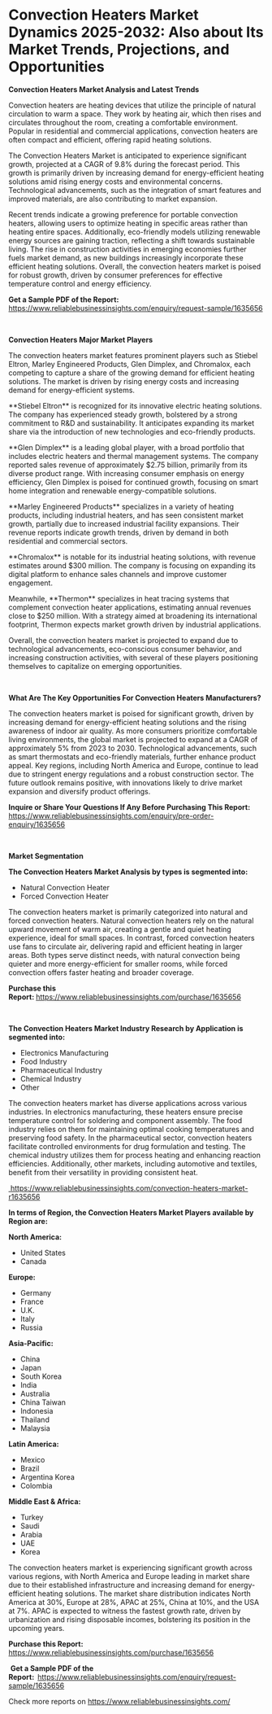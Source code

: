 <p><h1>Convection Heaters Market Dynamics 2025-2032: Also about Its Market Trends, Projections, and Opportunities</h1></p><p><strong>Convection Heaters Market Analysis and Latest Trends</strong></p>
<p><p>Convection heaters are heating devices that utilize the principle of natural circulation to warm a space. They work by heating air, which then rises and circulates throughout the room, creating a comfortable environment. Popular in residential and commercial applications, convection heaters are often compact and efficient, offering rapid heating solutions.</p><p>The Convection Heaters Market is anticipated to experience significant growth, projected at a CAGR of 9.8% during the forecast period. This growth is primarily driven by increasing demand for energy-efficient heating solutions amid rising energy costs and environmental concerns. Technological advancements, such as the integration of smart features and improved materials, are also contributing to market expansion. </p><p>Recent trends indicate a growing preference for portable convection heaters, allowing users to optimize heating in specific areas rather than heating entire spaces. Additionally, eco-friendly models utilizing renewable energy sources are gaining traction, reflecting a shift towards sustainable living. The rise in construction activities in emerging economies further fuels market demand, as new buildings increasingly incorporate these efficient heating solutions. Overall, the convection heaters market is poised for robust growth, driven by consumer preferences for effective temperature control and energy efficiency.</p></p>
<p><strong>Get a Sample PDF of the Report:&nbsp;</strong> <a href="https://www.reliablebusinessinsights.com/enquiry/request-sample/1635656?utm_campaign=2250&utm_medium=2&utm_source=Github&utm_content=ia&utm_term=16022025&utm_id=convection-heaters">https://www.reliablebusinessinsights.com/enquiry/request-sample/1635656</a></p>
<p>&nbsp;</p>
<p><strong>Convection Heaters Major Market Players</strong></p>
<p><p>The convection heaters market features prominent players such as Stiebel Eltron, Marley Engineered Products, Glen Dimplex, and Chromalox, each competing to capture a share of the growing demand for efficient heating solutions. The market is driven by rising energy costs and increasing demand for energy-efficient systems.</p><p>**Stiebel Eltron** is recognized for its innovative electric heating solutions. The company has experienced steady growth, bolstered by a strong commitment to R&D and sustainability. It anticipates expanding its market share via the introduction of new technologies and eco-friendly products.</p><p>**Glen Dimplex** is a leading global player, with a broad portfolio that includes electric heaters and thermal management systems. The company reported sales revenue of approximately $2.75 billion, primarily from its diverse product range. With increasing consumer emphasis on energy efficiency, Glen Dimplex is poised for continued growth, focusing on smart home integration and renewable energy-compatible solutions.</p><p>**Marley Engineered Products** specializes in a variety of heating products, including industrial heaters, and has seen consistent market growth, partially due to increased industrial facility expansions. Their revenue reports indicate growth trends, driven by demand in both residential and commercial sectors.</p><p>**Chromalox** is notable for its industrial heating solutions, with revenue estimates around $300 million. The company is focusing on expanding its digital platform to enhance sales channels and improve customer engagement.</p><p>Meanwhile, **Thermon** specializes in heat tracing systems that complement convection heater applications, estimating annual revenues close to $250 million. With a strategy aimed at broadening its international footprint, Thermon expects market growth driven by industrial applications.</p><p>Overall, the convection heaters market is projected to expand due to technological advancements, eco-conscious consumer behavior, and increasing construction activities, with several of these players positioning themselves to capitalize on emerging opportunities.</p></p>
<p>&nbsp;</p>
<p><strong>What Are The Key Opportunities For Convection Heaters Manufacturers?</strong></p>
<p><p>The convection heaters market is poised for significant growth, driven by increasing demand for energy-efficient heating solutions and the rising awareness of indoor air quality. As more consumers prioritize comfortable living environments, the global market is projected to expand at a CAGR of approximately 5% from 2023 to 2030. Technological advancements, such as smart thermostats and eco-friendly materials, further enhance product appeal. Key regions, including North America and Europe, continue to lead due to stringent energy regulations and a robust construction sector. The future outlook remains positive, with innovations likely to drive market expansion and diversify product offerings.</p></p>
<p><strong>Inquire or Share Your Questions If Any Before Purchasing This Report:</strong> <a href="https://www.reliablebusinessinsights.com/enquiry/pre-order-enquiry/1635656?utm_campaign=2250&utm_medium=2&utm_source=Github&utm_content=ia&utm_term=16022025&utm_id=convection-heaters">https://www.reliablebusinessinsights.com/enquiry/pre-order-enquiry/1635656</a></p>
<p>&nbsp;</p>
<p><strong>Market Segmentation</strong></p>
<p><strong>The Convection Heaters Market Analysis by types is segmented into:</strong></p>
<p><ul><li>Natural Convection Heater</li><li>Forced Convection Heater</li></ul></p>
<p><p>The convection heaters market is primarily categorized into natural and forced convection heaters. Natural convection heaters rely on the natural upward movement of warm air, creating a gentle and quiet heating experience, ideal for small spaces. In contrast, forced convection heaters use fans to circulate air, delivering rapid and efficient heating in larger areas. Both types serve distinct needs, with natural convection being quieter and more energy-efficient for smaller rooms, while forced convection offers faster heating and broader coverage.</p></p>
<p><strong>Purchase this Report:&nbsp;</strong><a href="https://www.reliablebusinessinsights.com/purchase/1635656?utm_campaign=2250&utm_medium=2&utm_source=Github&utm_content=ia&utm_term=16022025&utm_id=convection-heaters">https://www.reliablebusinessinsights.com/purchase/1635656</a></p>
<p>&nbsp;</p>
<p><strong>The Convection Heaters Market Industry Research by Application is segmented into:</strong></p>
<p><ul><li>Electronics Manufacturing</li><li>Food Industry</li><li>Pharmaceutical Industry</li><li>Chemical Industry</li><li>Other</li></ul></p>
<p><p>The convection heaters market has diverse applications across various industries. In electronics manufacturing, these heaters ensure precise temperature control for soldering and component assembly. The food industry relies on them for maintaining optimal cooking temperatures and preserving food safety. In the pharmaceutical sector, convection heaters facilitate controlled environments for drug formulation and testing. The chemical industry utilizes them for process heating and enhancing reaction efficiencies. Additionally, other markets, including automotive and textiles, benefit from their versatility in providing consistent heat.</p></p>
<p><a href="https://www.reliablebusinessinsights.com/convection-heaters-market-r1635656?utm_campaign=2250&utm_medium=2&utm_source=Github&utm_content=ia&utm_term=16022025&utm_id=convection-heaters">&nbsp;https://www.reliablebusinessinsights.com/convection-heaters-market-r1635656</a></p>
<p><strong>In terms of Region, the Convection Heaters Market Players available by Region are:</strong></p>
<p>
    <p> <strong> North America: </strong>
        <ul>
            <li>United States</li>
            <li>Canada</li>
        </ul>
        </p> 
    <p> <strong> Europe: </strong>
        <ul>
            <li>Germany</li>
            <li>France</li>
            <li>U.K.</li>
            <li>Italy</li>
            <li>Russia</li>
        </ul>
        </p> 
    <p> <strong> Asia-Pacific: </strong>
        <ul>
            <li>China</li>
            <li>Japan</li>
            <li>South Korea</li>
            <li>India</li>
            <li>Australia</li>
            <li>China Taiwan</li>
            <li>Indonesia</li>
            <li>Thailand</li>
            <li>Malaysia</li>
        </ul>
        </p> 
    <p> <strong> Latin America: </strong>
        <ul>
            <li>Mexico</li>
            <li>Brazil</li>
            <li>Argentina Korea</li>
            <li>Colombia</li>
        </ul>
        </p> 
    <p> <strong> Middle East & Africa: </strong>
        <ul>
            <li>Turkey</li>
            <li>Saudi</li>
            <li>Arabia</li>
            <li>UAE</li>
            <li>Korea</li>
        </ul>
    </p>
    </p>
<p><p>The convection heaters market is experiencing significant growth across various regions, with North America and Europe leading in market share due to their established infrastructure and increasing demand for energy-efficient heating solutions. The market share distribution indicates North America at 30%, Europe at 28%, APAC at 25%, China at 10%, and the USA at 7%. APAC is expected to witness the fastest growth rate, driven by urbanization and rising disposable incomes, bolstering its position in the upcoming years.</p></p>
<p><strong>Purchase this Report: </strong><a href="https://www.reliablebusinessinsights.com/purchase/1635656?utm_campaign=2250&utm_medium=2&utm_source=Github&utm_content=ia&utm_term=16022025&utm_id=convection-heaters">https://www.reliablebusinessinsights.com/purchase/1635656</a></p>
<p>&nbsp;<strong>Get a Sample PDF of the Report:&nbsp;&nbsp;</strong><a href="https://www.reliablebusinessinsights.com/enquiry/request-sample/1635656?utm_campaign=2250&utm_medium=2&utm_source=Github&utm_content=ia&utm_term=16022025&utm_id=convection-heaters">https://www.reliablebusinessinsights.com/enquiry/request-sample/1635656</a></p>
<p><strong></strong></p>
<p>Check more reports on <a href="https://www.reliablebusinessinsights.com/?utm_campaign=2250&utm_medium=2&utm_source=Github&utm_content=ia&utm_term=16022025&utm_id=convection-heaters">https://www.reliablebusinessinsights.com/</a></p>